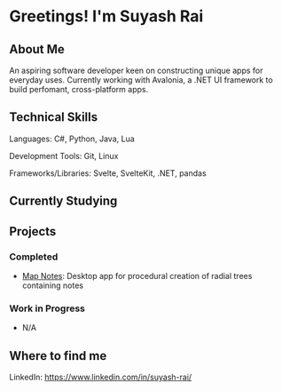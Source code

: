 # Greetings! I'm Suyash Rai

## About Me
An aspiring software developer keen on constructing unique apps for everyday uses. Currently working with Avalonia, a .NET UI framework to build perfomant, cross-platform apps.

## Technical Skills
Languages: C#, Python, Java, Lua

Development Tools: Git, Linux

Frameworks/Libraries: Svelte, SvelteKit, .NET, pandas

## Currently Studying

## Projects
### Completed
- [Map Notes](https://github.com/rai-suyash/map-notes): Desktop app for procedural creation of radial trees containing notes

### Work in Progress
- N/A

## Where to find me
LinkedIn: https://www.linkedin.com/in/suyash-rai/

<!--
**rai-suyash/rai-suyash** is a ✨ _special_ ✨ repository because its `README.md` (this file) appears on your GitHub profile.

Here are some ideas to get you started:

- 🔭 I’m currently working on ...
- 🌱 I’m currently learning ...
- 👯 I’m looking to collaborate on ...
- 🤔 I’m looking for help with ...
- 💬 Ask me about ...
- 📫 How to reach me: ...
- 😄 Pronouns: ...
- ⚡ Fun fact: ...
-->
